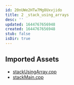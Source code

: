 ```yaml
---
id: 20nUWe2HTw7Mg8Uxvjido
title: 2 _stack_using_arrays
desc: ''
updated: 1644767656948
created: 1644767656948
stub: false
isDir: true
---
```

## Imported Assets
- [stackUsingArray.cpp](/assets/stackusingarray-zAoipKBHOk5Y.cpp)
- [stackMain.cpp](/assets/stackmain-CO0uiGar8nZA.cpp)
